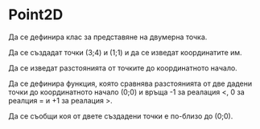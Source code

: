 Point2D
========
Да се дефинира клас за представяне на двумерна точка.

Да се създадат точки (3;4) и (1;1) и да се изведат координатите им.

Да се изведат разстоянията от точките до координатното начало.

Да се дефинира функция, която сравнява разстоянията от две дадени точки до координатното начало (0;0) и връща -1 за реалация <, 0 за реалция = и +1 за реалация >.

Да се съобщи коя от двете създадени точки е по-близо до (0;0).